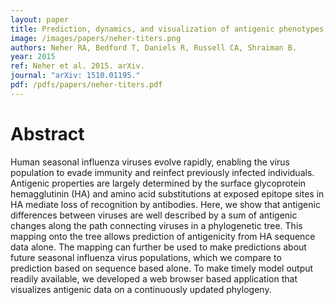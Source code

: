 ```yaml
---
layout: paper
title: Prediction, dynamics, and visualization of antigenic phenotypes of seasonal influenza viruses
image: /images/papers/neher-titers.png
authors: Neher RA, Bedford T, Daniels R, Russell CA, Shraiman B.
year: 2015
ref: Neher et al. 2015. arXiv.
journal: "arXiv: 1510.01195."
pdf: /pdfs/papers/neher-titers.pdf
---
```


# Abstract

Human seasonal influenza viruses evolve rapidly, enabling the virus population to evade immunity and reinfect previously infected individuals. Antigenic properties are largely determined by the surface glycoprotein hemagglutinin (HA) and amino acid substitutions at exposed epitope sites in HA mediate loss of recognition by antibodies. Here, we show that antigenic differences between viruses are well described by a sum of antigenic changes along the path connecting viruses in a phylogenetic tree. This mapping onto the tree allows prediction of antigenicity from HA sequence data alone. The mapping can further be used to make predictions about future seasonal influenza virus populations, which we compare to prediction based on sequence based alone. To make timely model output readily available, we developed a web browser based application that visualizes antigenic data on a continuously updated phylogeny.
